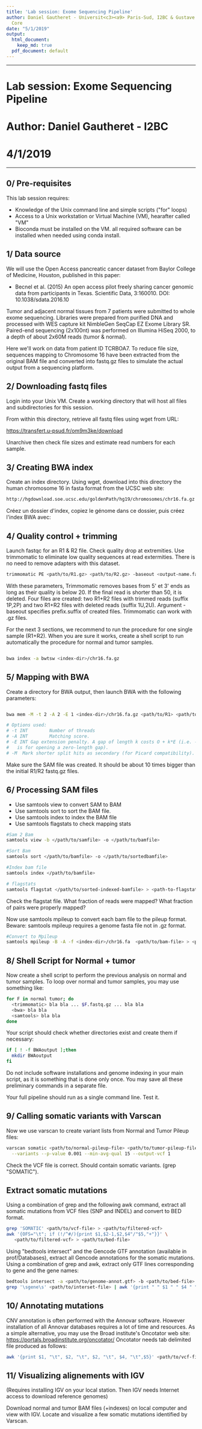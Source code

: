 ```yaml
---
title: 'Lab session: Exome Sequencing Pipeline'
author: Daniel Gautheret - Universit<c3><a9> Paris-Sud, I2BC & Gustave Roussy Bioinformatics
  Core
date: "5/1/2019"
output:
  html_document:
    keep_md: true
  pdf_document: default
---
```




---
# Lab session: Exome Sequencing Pipeline
# Author: Daniel Gautheret - I2BC
# 4/1/2019
---

## 0/ Pre-requisites

This lab session requires:

- Knowledge of the Unix command line and simple scripts ("for" loops)
- Access to a Unix workstation or Virtual Machine (VM), hearafter called "VM" 
- Bioconda must be installed on the VM. all required software can be installed when needed using conda install.

## 1/ Data source

We will use the Open Access pancreatic cancer dataset from Baylor College of Medicine, Houston, published in this paper: 

- Becnel et al. (2015) An open access pilot freely sharing cancer genomic data from participants in Texas. Scientific Data, 3:160010. DOI: 10.1038/sdata.2016.10

Tumor and adjacent normal tissues from 7 patients were submitted to whole exome sequencing. Libraries were prepared from purified DNA and processed with WES capture kit NimbleGen SeqCap EZ Exome Library SR. Paired-end sequencing (2x100nt) was performed on Illumina HiSeq 2000, to a depth of about 2x60M reads (tumor & normal).

Here we'll work on data from patient ID TCRBOA7. To reduce file size, sequences mapping to Chromosome 16 have been extracted from the original BAM file and converted into fastq.gz files to simulate the actual output from a sequencing platform. 

## 2/ Downloading fastq files

Login into your Unix VM. Create a working directory that will host all files and subdirectories for this session. 

From within this directory, retrieve all fastq files using wget from URL:

https://transfert.u-psud.fr/om9m3ke/download

Unarchive then check file sizes and estimate read numbers for each sample.

## 3/ Creating BWA index

Create an index directory. Using wget, download into this directory the human chromosome 16 in fasta format from the UCSC web site:


```bash
http://hgdownload.soe.ucsc.edu/goldenPath/hg19/chromosomes/chr16.fa.gz
```

Créez un dossier d'index, copiez le génome dans ce dossier, puis créez l'index BWA avec:

## 4/ Quality control + trimming 

Launch fastqc for an R1 & R2 file. Check quality drop at extremities. Use trimmomatic to eliminate low quality sequences at read extermities. There is no need to remove adapters with this dataset. 


```bash
trimmomatic PE <path/to/R1.gz> <path/to/R2.gz> -baseout <output-name.fastq>  LEADING:20 TRAILING:20 MINLEN:50
```

With these parameters, Trimmomatic removes bases from 5' et 3' ends as long as their quality is below 20. If the final read is shorter than 50, it is deleted. Four files are created: two R1+R2 files with trimmed reads (suffix 1P,2P) and two R1+R2 files with deleted reads (suffix 1U,2U). Argument -baseout specifies prefix.suffix of created files. Trimmomatic can work with .gz files. 

For the next 3 sections, we recommend to run the procedure for one single sample (R1+R2). When you are sure it works, create a shell script to run automatically the procedure for normal and tumor samples.


```bash

bwa index -a bwtsw <index-dir>/chr16.fa.gz

```

## 5/ Mapping with BWA

Create a directory for BWA output, then launch BWA with the following parameters:


```bash

bwa mem -M -t 2 -A 2 -E 1 <index-dir>/chr16.fa.gz <path/to/R1> <path/to/R2> > </path/to/outputsamfile> 

# Options used:
# -t INT        Number of threads 
# -A INT        Matching score. 
# -E INT Gap extension penalty. A gap of length k costs O + k*E (i.e. -O
#   is for opening a zero-length gap). 
# -M  Mark shorter split hits as secondary (for Picard compatibility).

```

Make sure the SAM file was created. It should be about 10 times bigger than the initial R1/R2 fastq.gz files.  

## 6/ Processing SAM files

- Use samtools view to convert SAM to BAM
- Use samtools sort to sort the BAM file.
- Use samtools index to index the BAM file
- Use samtools flagstats to check mapping stats


```bash
#Sam 2 Bam
samtools view -b </path/to/samfile> -o </path/to/bamfile> 

#Sort Bam
samtools sort </path/to/bamfile> -o </path/to/sortedbamfile> 

#Index bam file
samtools index </path/to/bamfile>

# flagstats
samtools flagstat </path/to/sorted-indexed-bamfile> > <path-to-flagstat-file>

```

Check the flagstat file. What fraction of reads were mapped? What fraction of pairs were properly mapped?

Now use samtools mpileup to convert each bam file to the pileup format. Beware: samtools mpileup requires a genome fasta file not in .gz format.  


```bash
#Convert to Mpileup
samtools mpileup -B -A -f <index-dir>/chr16.fa  <path/to/bam-file> > <path/to/mpileup-file>

```

## 8/ Shell Script for Normal + tumor

Now create a shell script to perform the previous analysis on normal and tumor samples. To loop over normal and tumor samples, you may use something like:


```bash
for F in normal tumor; do
  <trimmomatic> bla bla ... $F.fastq.gz ... bla bla
  <bwa> bla bla
  <samtools> bla bla
done
```

Your script should check whether directories exist and create them if necessary:


```bash
if [ ! -f BWAoutput ];then
  mkdir BWAoutput
fi
```

Do not include software installations and genome indexing in your main script, as it is something that is done only once. You may save all these preliminary commands in a separate file.

Your full pipeline should run as a single command line. Test it.  

## 9/ Calling somatic variants with Varscan

Now we use varscan to create variant lists from Normal and Tumor Pileup files:


```bash
varscan somatic <path/to/normal-pileup-file> <path/to/tumor-pileup-file> <path/to/vcf-file> \
  --variants --p-value 0.001 --min-avg-qual 15 --output-vcf 1
```

Check the VCF file is correct. Should contain somatic variants. (grep "SOMATIC").

## Extract somatic mutations
Using a combination of grep and the following awk command, extract all somatic mutations from VCF files (SNP and INDEL) and convert to BED format.


```bash
grep 'SOMATIC' <path/to/vcf-file> > <path/to/filtered-vcf>
awk '{OFS="\t"; if (!/^#/){print $1,$2-1,$2,$4"/"$5,"+"}}' \
   <path/to/filtered-vcf> > <path/to/bed-file>
```

Using "bedtools intersect" and the Gencode GTF annotation (available in prof/Databases), extract all Gencode annotations for the somatic mutations.
Using a combination of grep and awk, extract only GTF lines corresponding to gene and the gene names:


```bash
bedtools intersect -a <path/to/genome-annot.gtf> -b <path/to/bed-file> > <path/to/interset-file> 
grep '\sgene\s' <path/to/interset-file> | awk '{print " " $1 " " $4 " " $5 " " $16}'
```

## 10/ Annotating mutations

CNV annotation is often performed with the Annovar software. However installation of all Annovar databases requires a lot of time and resources. As a simple alternative, you may use the Broad institute's Oncotator web site: https://portals.broadinstitute.org/oncotator/
Oncotator needs tab delimited file produced as follows:


```bash
awk '{print $1, "\t", $2, "\t", $2, "\t", $4, "\t",$5}' <path/to/vcf-file> > <path/to/output.tsv-file>
```

## 11/ Visualizing alignements with IGV

(Requires installing IGV on your local station. Then IGV needs Internet access to download reference genomes)

Download normal and tumor BAM files (+indexes) on local computer and view with IGV.
Locate and visualize a few somatic mutations identified by Varscan.

